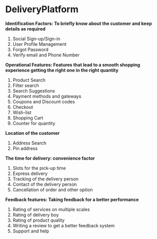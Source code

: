 # DeliveryPlatform


**Identification Factors: To briefly know about the customer and keep details as required**

1. Social Sign-up/Sign-in
2. User Profile Management
3. Forgot Password
4. Verify email and Phone Number

**Operational Features: Features that lead to a smooth shopping experience getting the right one in the right quantity**

1. Product Search
2. Filter search
3. Search Suggestions
4. Payment methods and gateways
5. Coupons and Discount codes
6. Checkout
7. Wish-list
8. Shopping Cart
9. Counter for quantity

**Location of the customer**
1. Address Search
2. Pin address

**The time for delivery: convenience factor**

1. Slots for the pick-up time
2. Express delivery
3. Tracking of the delivery person
4. Contact of the delivery person
5. Cancellation of order and other option

**Feedback features: Taking feedback for a better performance**

1. Rating of services on multiple scales
2. Rating of delivery boy
3. Rating of product quality
4. Writing a review to get a better feedback system
5. Support and help
